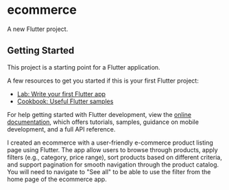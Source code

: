 # ecommerce

A new Flutter project.

## Getting Started

This project is a starting point for a Flutter application.

A few resources to get you started if this is your first Flutter project:

- [Lab: Write your first Flutter app](https://docs.flutter.dev/get-started/codelab)
- [Cookbook: Useful Flutter samples](https://docs.flutter.dev/cookbook)

For help getting started with Flutter development, view the
[online documentation](https://docs.flutter.dev/), which offers tutorials,
samples, guidance on mobile development, and a full API reference.

I created an ecommerce with a user-friendly e-commerce product listing page using Flutter. The 
app allow users to browse through products, apply filters (e.g., category, price range), sort 
products based on different criteria, and support pagination for smooth navigation through the 
product catalog. You will need to navigate to "See all" to be able to use the filter from the 
home page of the ecommerce app.
